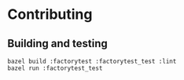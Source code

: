 # Contributing

## Building and testing
``` shell
bazel build :factorytest :factorytest_test :lint
bazel run :factorytest_test
```
